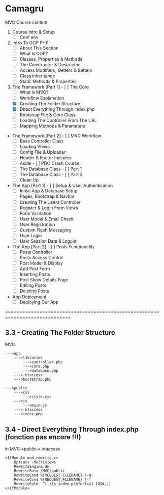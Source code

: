 # Camagru

MVC Course content 
1. Course Intro & Setup
    - [ ] Conf env
2. Intro To OOP PHP
    - [ ] About This Section
    - [ ] What Is OOP?
    - [ ] Classes, Properties & Methods
    - [ ] The Constructor & Destructor
    - [ ] Access Modifiers, Getters & Setters
    - [ ] Class Inheritance
    - [ ] Static Methods & Properties

3. The Framework [Part 1] - [ ] The Core
    - [ ] What Is MVC?
    - [ ] Workflow Explanation
    - [x] Creating The Folder Structure
    - [x] Direct Everything Through index.php
    - [ ] Bootstrap FIle & Core Class
    - [ ] Loading The Controller From The URL
    - [ ] Mapping Methods & Parameters

+ The Framework [Part 2] - [ ] MVC Workflow
    - [ ] Base Controller Class
    - [ ] Loading Views
    - [ ] Config File & Uploader
    - [ ] Header & Footer Includes
    - [ ] Aside - [ ] PDO Crash Course
    - [ ] The Database Class - [ ] Part 1
    - [ ] The Database Class - [ ] Part 2
    - [ ] Clean Up

+ The App [Part 1] - [ ] Setup & User Authentication
    - [ ] Initial App & Database Setup
    - [ ] Pages, Bootstrap & Navbar
    - [ ] Creating The Users Controller
    - [ ] Register & Login Form Views
    - [ ] Form Validation
    - [ ] User Model & Email Check
    - [ ] User Registration
    - [ ] Custom Flash Messaging
    - [ ] User Login
    - [ ] User Session Data & Logout

+ The App [Part 2] - [ ] Posts Functionality
    - [ ] Posts Controller
    - [ ] Posts Access Control
    - [ ] Post Model & Display
    - [ ] Add Post Form
    - [ ] Inserting Posts
    - [ ] Post Show Details Page
    - [ ] Editing Posts
    - [ ] Deleting Posts

+ App Deployment
    - [ ] Deploying Our App

=============================================================================
## 3.3 - Creating The Folder Structure
MVC

    --->app 
        --->libraries
            --->controller.php
            --->core.php
            --->database.php
        --->.htaccess  
        --->bootstrap.php

    --->public
        --->css
            --->style.css
        --->js
            --->main.js
        --->.htaccess
        --->index.php

## 3.4 - Direct Everything Through index.php (fonction pas encore !!!)
in MVC->public->.htaccess
```
<IfModule mod_rewrite.c>
    Options -Multiviews
    RewriteEngine On
    RewriteBase /MVC/public
    RewriteCond %{REQUEST_FILENAME} !-d
    RewriteCond %{REQUEST_FILENAME} !-f
    RewriteRule  ^(.+)$ index.php?url=$1 [QSA,L]
</IfModule>
```
